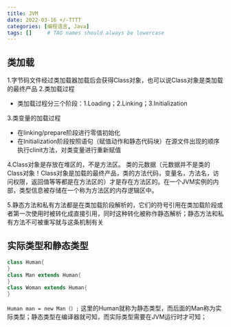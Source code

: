 ```yaml
---
title: JVM
date: 2022-03-16 +/-TTTT
categories: [编程语言, Java]
tags: []     # TAG names should always be lowercase
---
```


## 类加载
1.字节码文件经过类加载器加载后会获得Class对象，也可以说Class对象是类加载的最终产品
2.类加载过程

- 类加载过程分三个阶段：1.Loading；2.Linking；3.Initialization

3.类变量的加载过程

- 在linking/prepare阶段进行零值初始化
- 在Initialization阶段按照语句（赋值动作和静态代码块）在源文件出现的顺序执行clinit方法，对类变量进行重新赋值

4.Class对象是存放在堆区的，不是方法区。 类的元数据（元数据并不是类的Class对象！Class对象是加载的最终产品，类的方法代码，变量名，方法名，访问权限，返回值等等都是在方法区的）才是存在方法区的。在一个JVM实例的内部，类型信息被存储在一个称为方法区的内存逻辑区中。

5.静态方法和私有方法都是在类加载阶段解析的，它们的符号引用在类加载阶段或者第一次使用时被转化成直接引用，同时这种转化被称作静态解析；静态方法和私有方法不可被重写就与这条机制有关

## 实际类型和静态类型

```java
class Human{  
}    
class Man extends Human{  
}  
class Woman extends Human{  
}  
```

`Human man = new Man（）;` 这里的Human就称为静态类型，而后面的Man称为实际类型；静态类型在编译器就可知，而实际类型需要在JVM运行时才可知；
